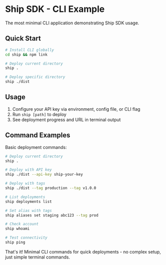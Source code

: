 # Ship SDK - CLI Example

The most minimal CLI application demonstrating Ship SDK usage.

## Quick Start

```bash
# Install CLI globally
cd ship && npm link

# Deploy current directory
ship .

# Deploy specific directory  
ship ./dist
```

## Usage

1. Configure your API key via environment, config file, or CLI flag
2. Run `ship [path]` to deploy
3. See deployment progress and URL in terminal output

## Command Examples

Basic deployment commands:

```bash
# Deploy current directory
ship .

# Deploy with API key
ship ./dist --api-key ship-your-key

# Deploy with tags
ship ./dist --tag production --tag v1.0.0

# List deployments
ship deployments list

# Set alias with tags
ship aliases set staging abc123 --tag prod

# Check account
ship whoami

# Test connectivity
ship ping
```

That's it! Minimal CLI commands for quick deployments - no complex setup, just simple terminal commands.